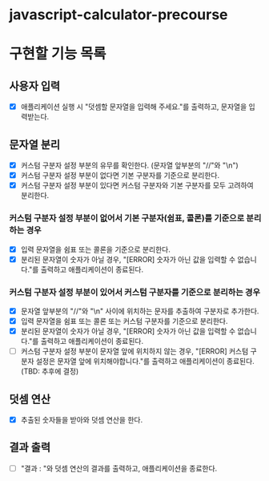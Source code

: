 # javascript-calculator-precourse

# 구현할 기능 목록

## 사용자 입력

- [x] 애플리케이션 실행 시 "덧셈할 문자열을 입력해 주세요."를 출력하고, 문자열을 입력받는다.

## 문자열 분리

- [x] 커스텀 구분자 설정 부분의 유무를 확인한다. (문자열 앞부분의 "//"와 "\n")
- [x] 커스텀 구분자 설정 부분이 없다면 기본 구분자를 기준으로 분리한다.
- [x] 커스텀 구분자 설정 부분이 있다면 커스텀 구분자와 기본 구분자를 모두 고려하여 분리한다.

### 커스텀 구분자 설정 부분이 없어서 기본 구분자(쉼표, 콜론)를 기준으로 분리하는 경우

- [x] 입력 문자열을 쉼표 또는 콜론을 기준으로 분리한다.
- [x] 분리된 문자열이 숫자가 아닐 경우, "[ERROR] 숫자가 아닌 값을 입력할 수 없습니다."를 출력하고 애플리케이션이 종료된다.

### 커스텀 구분자 설정 부분이 있어서 커스텀 구분자를 기준으로 분리하는 경우

- [x] 문자열 앞부분의 "//"와 "\n" 사이에 위치하는 문자를 추출하여 구분자로 추가한다.
- [x] 입력 문자열을 쉼표 또는 콜론 또는 커스텀 구분자를 기준으로 분리한다.
- [x] 분리된 문자열이 숫자가 아닐 경우, "[ERROR] 숫자가 아닌 값을 입력할 수 없습니다."를 출력하고 애플리케이션이 종료된다.
- [ ] 커스텀 구분자 설정 부분이 문자열 앞에 위치하지 않는 경우, "[ERROR] 커스텀 구분자 설정은 문자열 앞에 위치해야합니다."를 출력하고 애플리케이션이 종료된다. (TBD: 추후에 결정)

## 덧셈 연산

- [x] 추출된 숫자들을 받아와 덧셈 연산을 한다.

## 결과 출력

- [ ] "결과 : "와 덧셈 연산의 결과를 출력하고, 애플리케이션을 종료한다.
